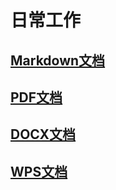 # 日常工作

## [Markdown文档](https://github.com/deathjr2023/IDEA/tree/main/Markdown)

## [PDF文档](https://github.com/deathjr2023/IDEA/tree/main/Markdown)

## [DOCX文档](https://github.com/deathjr2023/IDEA/tree/main/DOCX)

## [WPS文档](https://github.com/deathjr2023/IDEA/tree/main/WPS)
